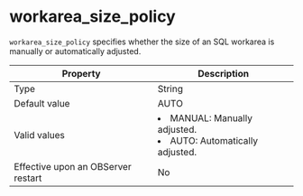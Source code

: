 workarea_size_policy
=========================================

`workarea_size_policy` specifies whether the size of an SQL workarea is manually or automatically adjusted.


| **Property** | **Description** |
|------------------|-----------------------------------------------------------------------------------------------------------------------|
| Type | String |
| Default value | AUTO |
| Valid values | <li> MANUAL: Manually adjusted.   <li> AUTO: Automatically adjusted. |
| Effective upon an OBServer restart | No |


